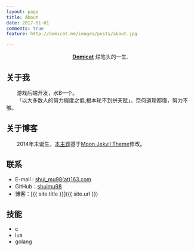 ```yaml
---
layout: page
title: About
date: 2017-01-01
comments: true
feature: http://domicat.me/images/posts/about.jpg

---
```

    
<center><a href="http://domicat.me"><b>Domicat</b></a> 烂笔头的一生.</center>


## 关于我
&emsp;&emsp;游戏后端开发，水B一个。  
&emsp;&emsp;「以大多数人的努力程度之低,根本轮不到拼天赋」。奈何道理都懂，努力不够。

## 关于博客
&emsp;&emsp;2014年末诞生，[本主题](https://github.com/shuimu98/shuimu98.github.io)基于[Moon Jekyll Theme](https://github.com/TaylanTatli/Moon)修改。

## 联系

* E-mail : [shui_mu98(at)163.com]()
* GitHub：[shuimu98](https://github.com/shuimu98)
* 博客：[{{ site.title }}]({{ site.url }})


## 技能
* c
* lua
* golang
